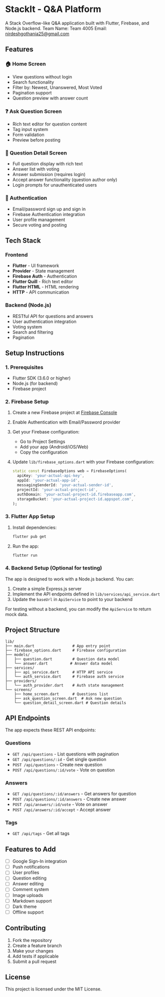 # StackIt - Q&A Platform

A Stack Overflow-like Q&A application built with Flutter, Firebase, and Node.js backend.
Team Name: Team 4005 
Email: nirdeshgothania25@gmail.com

## Features

### 🏠 Home Screen
- View questions without login
- Search functionality
- Filter by: Newest, Unanswered, Most Voted
- Pagination support
- Question preview with answer count

### ❓ Ask Question Screen
- Rich text editor for question content
- Tag input system
- Form validation
- Preview before posting

### 📝 Question Detail Screen
- Full question display with rich text
- Answer list with voting
- Answer submission (requires login)
- Accept answer functionality (question author only)
- Login prompts for unauthenticated users

### 🔐 Authentication
- Email/password sign up and sign in
- Firebase Authentication integration
- User profile management
- Secure voting and posting

## Tech Stack

### Frontend
- **Flutter** - UI framework
- **Provider** - State management
- **Firebase Auth** - Authentication
- **Flutter Quill** - Rich text editor
- **Flutter HTML** - HTML rendering
- **HTTP** - API communication

### Backend (Node.js)
- RESTful API for questions and answers
- User authentication integration
- Voting system
- Search and filtering
- Pagination

## Setup Instructions

### 1. Prerequisites
- Flutter SDK (3.6.0 or higher)
- Node.js (for backend)
- Firebase project

### 2. Firebase Setup

1. Create a new Firebase project at [Firebase Console](https://console.firebase.google.com/)
2. Enable Authentication with Email/Password provider
3. Get your Firebase configuration:
   - Go to Project Settings
   - Add your app (Android/iOS/Web)
   - Copy the configuration

4. Update `lib/firebase_options.dart` with your Firebase configuration:
   ```dart
   static const FirebaseOptions web = FirebaseOptions(
     apiKey: 'your-actual-api-key',
     appId: 'your-actual-app-id',
     messagingSenderId: 'your-actual-sender-id',
     projectId: 'your-actual-project-id',
     authDomain: 'your-actual-project-id.firebaseapp.com',
     storageBucket: 'your-actual-project-id.appspot.com',
   );
   ```

### 3. Flutter App Setup

1. Install dependencies:
   ```bash
   flutter pub get
   ```

2. Run the app:
   ```bash
   flutter run
   ```

### 4. Backend Setup (Optional for testing)

The app is designed to work with a Node.js backend. You can:

1. Create a simple Express.js server
2. Implement the API endpoints defined in `lib/services/api_service.dart`
3. Update the `baseUrl` in `ApiService` to point to your backend

For testing without a backend, you can modify the `ApiService` to return mock data.

## Project Structure

```
lib/
├── main.dart                 # App entry point
├── firebase_options.dart     # Firebase configuration
├── models/
│   ├── question.dart         # Question data model
│   └── answer.dart          # Answer data model
├── services/
│   ├── api_service.dart      # HTTP API service
│   └── auth_service.dart     # Firebase auth service
├── providers/
│   └── auth_provider.dart    # Auth state management
└── screens/
    ├── home_screen.dart      # Questions list
    ├── ask_question_screen.dart  # Ask new question
    └── question_detail_screen.dart # Question details
```

## API Endpoints

The app expects these REST API endpoints:

### Questions
- `GET /api/questions` - List questions with pagination
- `GET /api/questions/:id` - Get single question
- `POST /api/questions` - Create new question
- `POST /api/questions/:id/vote` - Vote on question

### Answers
- `GET /api/questions/:id/answers` - Get answers for question
- `POST /api/questions/:id/answers` - Create new answer
- `POST /api/answers/:id/vote` - Vote on answer
- `POST /api/answers/:id/accept` - Accept answer

### Tags
- `GET /api/tags` - Get all tags

## Features to Add

- [ ] Google Sign-In integration
- [ ] Push notifications
- [ ] User profiles
- [ ] Question editing
- [ ] Answer editing
- [ ] Comment system
- [ ] Image uploads
- [ ] Markdown support
- [ ] Dark theme
- [ ] Offline support

## Contributing

1. Fork the repository
2. Create a feature branch
3. Make your changes
4. Add tests if applicable
5. Submit a pull request

## License

This project is licensed under the MIT License.
